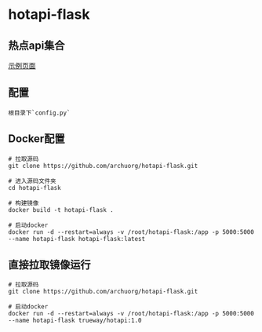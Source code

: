 # hotapi-flask
## 热点api集合
 [示例页面](http://hot.archu.org)

## 配置
```angular2html
根目录下`config.py`
```
## Docker配置
```angular2html
# 拉取源码
git clone https://github.com/archuorg/hotapi-flask.git

# 进入源码文件夹
cd hotapi-flask

# 构建镜像
docker build -t hotapi-flask .

# 启动docker
docker run -d --restart=always -v /root/hotapi-flask:/app -p 5000:5000 --name hotapi-flask hotapi-flask:latest
```

## 直接拉取镜像运行
```angular2html
# 拉取源码
git clone https://github.com/archuorg/hotapi-flask.git

# 启动docker
docker run -d --restart=always -v /root/hotapi-flask:/app -p 5000:5000 --name hotapi-flask trueway/hotapi:1.0
```
